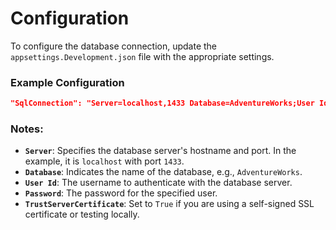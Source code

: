 # Configuration

To configure the database connection, update the `appsettings.Development.json` file with the appropriate settings.

### Example Configuration

```json
"SqlConnection": "Server=localhost,1433 Database=AdventureWorks;User Id=sa;Password=StrongPass1!;TrustServerCertificate=True"
```

### Notes:

- **`Server`**: Specifies the database server's hostname and port. In the example, it is `localhost` with port `1433`.
- **`Database`**: Indicates the name of the database, e.g., `AdventureWorks`.
- **`User Id`**: The username to authenticate with the database server.
- **`Password`**: The password for the specified user.
- **`TrustServerCertificate`**: Set to `True` if you are using a self-signed SSL certificate or testing locally.
